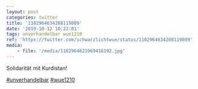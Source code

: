 ```yaml
---
layout: post
categories: twitter
title: '1182964634288119809'
date: '2019-10-12 10:22:01'
tags: unverhandelbar wue1210
ref: 'https://twitter.com/schwarzlichtwue/status/1182964634288119809'
media:
    - file: '/media/1182964621969416192.jpg'
---
```

Solidarität mit Kurdistan!

[#unverhandelbar](/t/unverhandelbar) [#wue1210](/t/wue1210)  

